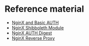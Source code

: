 
# Reference material

+ [NginX and Basic AUTH](https://docs.nginx.com/nginx/admin-guide/security-controls/configuring-http-basic-authentication/)
+ [NginX Shibboleth Module](https://github.com/nginx-shib/nginx-http-shibboleth)
+ [NginX AUTH Digest](https://www.nginx.com/resources/wiki/modules/auth_digest/)
+ [NginX Reverse Proxy](https://docs.nginx.com/nginx/admin-guide/web-server/reverse-proxy/)
